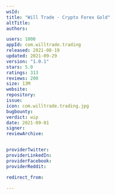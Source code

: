```yaml
---
wsId: 
title: "Will Trade - Crypto Forex Gold"
altTitle: 
authors:

users: 1000
appId: com.willtrade.trading
released: 2021-08-19
updated: 2021-09-29
version: "1.0.1"
stars: 5.0
ratings: 313
reviews: 200
size: 13M
website: 
repository: 
issue: 
icon: com.willtrade.trading.jpg
bugbounty: 
verdict: wip
date: 2021-09-01
signer: 
reviewArchive:


providerTwitter: 
providerLinkedIn: 
providerFacebook: 
providerReddit: 

redirect_from:

---
```



